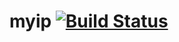 # myip [![Build Status](https://travis-ci.org/niranjfantain/myip.svg?branch=master)](https://travis-ci.org/niranjfantain/myip)
